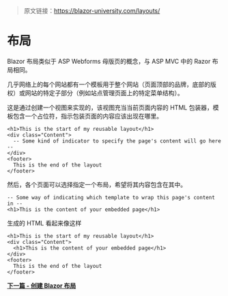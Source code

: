 > 原文链接：https://blazor-university.com/layouts/

# 布局
Blazor 布局类似于 ASP Webforms 母版页的概念，与 ASP MVC 中的 Razor 布局相同。

几乎网络上的每个网站都有一个模板用于整个网站（页面顶部的品牌，底部的版权）或网站的特定子部分（例如站点管理页面上的特定菜单结构）。

这是通过创建一个视图来实现的，该视图充当当前页面内容的 HTML 包装器，模板包含一个占位符，指示包装页面的内容应该出现在哪里。

```
<h1>This is the start of my reusable layout</h1>
<div class="Content">
  -- Some kind of indicator to specify the page's content will go here --
</div>
<footer>
  This is the end of the layout
</footer>
```

然后，各个页面可以选择指定一个布局，希望将其内容包含在其中。

```
-- Some way of indicating which template to wrap this page's content in --
<h1>This is the content of your embedded page</h1>
```

生成的 HTML 看起来像这样

```
<h1>This is the start of my reusable layout</h1>
<div class="Content">
  <h1>This is the content of your embedded page</h1>
</div>
<footer>
  This is the end of the layout
</footer>
```

**[下一篇 - 创建 Blazor 布局](/layouts/creating-a-blazor-layout)**